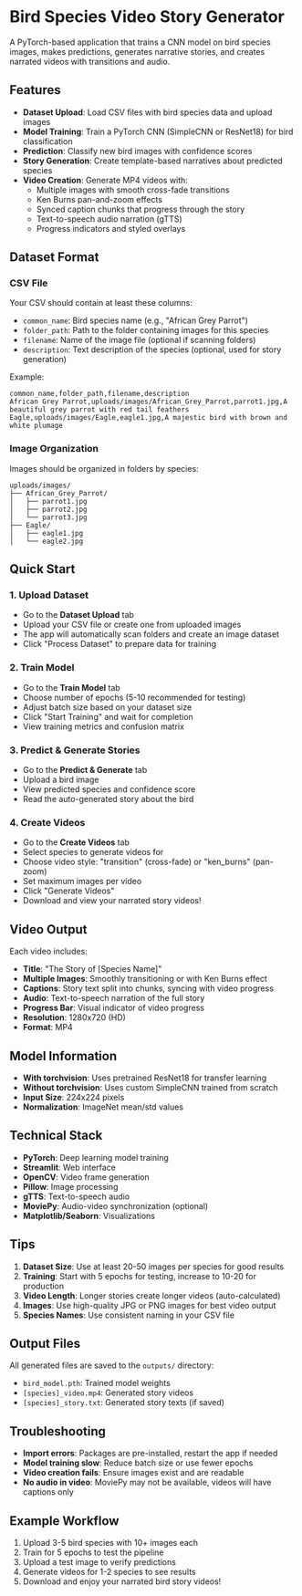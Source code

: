 # Bird Species Video Story Generator

A PyTorch-based application that trains a CNN model on bird species images, makes predictions, generates narrative stories, and creates narrated videos with transitions and audio.

## Features

- **Dataset Upload**: Load CSV files with bird species data and upload images
- **Model Training**: Train a PyTorch CNN (SimpleCNN or ResNet18) for bird classification
- **Prediction**: Classify new bird images with confidence scores
- **Story Generation**: Create template-based narratives about predicted species
- **Video Creation**: Generate MP4 videos with:
  - Multiple images with smooth cross-fade transitions
  - Ken Burns pan-and-zoom effects
  - Synced caption chunks that progress through the story
  - Text-to-speech audio narration (gTTS)
  - Progress indicators and styled overlays

## Dataset Format

### CSV File
Your CSV should contain at least these columns:
- `common_name`: Bird species name (e.g., "African Grey Parrot")
- `folder_path`: Path to the folder containing images for this species
- `filename`: Name of the image file (optional if scanning folders)
- `description`: Text description of the species (optional, used for story generation)

Example:
```csv
common_name,folder_path,filename,description
African Grey Parrot,uploads/images/African_Grey_Parrot,parrot1.jpg,A beautiful grey parrot with red tail feathers
Eagle,uploads/images/Eagle,eagle1.jpg,A majestic bird with brown and white plumage
```

### Image Organization
Images should be organized in folders by species:
```
uploads/images/
├── African_Grey_Parrot/
│   ├── parrot1.jpg
│   ├── parrot2.jpg
│   └── parrot3.jpg
├── Eagle/
│   ├── eagle1.jpg
│   └── eagle2.jpg
```

## Quick Start

### 1. Upload Dataset
- Go to the **Dataset Upload** tab
- Upload your CSV file or create one from uploaded images
- The app will automatically scan folders and create an image dataset
- Click "Process Dataset" to prepare data for training

### 2. Train Model
- Go to the **Train Model** tab
- Choose number of epochs (5-10 recommended for testing)
- Adjust batch size based on your dataset size
- Click "Start Training" and wait for completion
- View training metrics and confusion matrix

### 3. Predict & Generate Stories
- Go to the **Predict & Generate** tab
- Upload a bird image
- View predicted species and confidence score
- Read the auto-generated story about the bird

### 4. Create Videos
- Go to the **Create Videos** tab
- Select species to generate videos for
- Choose video style: "transition" (cross-fade) or "ken_burns" (pan-zoom)
- Set maximum images per video
- Click "Generate Videos"
- Download and view your narrated story videos!

## Video Output

Each video includes:
- **Title**: "The Story of [Species Name]"
- **Multiple Images**: Smoothly transitioning or with Ken Burns effect
- **Captions**: Story text split into chunks, syncing with video progress
- **Audio**: Text-to-speech narration of the full story
- **Progress Bar**: Visual indicator of video progress
- **Resolution**: 1280x720 (HD)
- **Format**: MP4

## Model Information

- **With torchvision**: Uses pretrained ResNet18 for transfer learning
- **Without torchvision**: Uses custom SimpleCNN trained from scratch
- **Input Size**: 224x224 pixels
- **Normalization**: ImageNet mean/std values

## Technical Stack

- **PyTorch**: Deep learning model training
- **Streamlit**: Web interface
- **OpenCV**: Video frame generation
- **Pillow**: Image processing
- **gTTS**: Text-to-speech audio
- **MoviePy**: Audio-video synchronization (optional)
- **Matplotlib/Seaborn**: Visualizations

## Tips

1. **Dataset Size**: Use at least 20-50 images per species for good results
2. **Training**: Start with 5 epochs for testing, increase to 10-20 for production
3. **Video Length**: Longer stories create longer videos (auto-calculated)
4. **Images**: Use high-quality JPG or PNG images for best video output
5. **Species Names**: Use consistent naming in your CSV file

## Output Files

All generated files are saved to the `outputs/` directory:
- `bird_model.pth`: Trained model weights
- `[species]_video.mp4`: Generated story videos
- `[species]_story.txt`: Generated story texts (if saved)

## Troubleshooting

- **Import errors**: Packages are pre-installed, restart the app if needed
- **Model training slow**: Reduce batch size or use fewer epochs
- **Video creation fails**: Ensure images exist and are readable
- **No audio in video**: MoviePy may not be available, videos will have captions only

## Example Workflow

1. Upload 3-5 bird species with 10+ images each
2. Train for 5 epochs to test the pipeline
3. Upload a test image to verify predictions
4. Generate videos for 1-2 species to see results
5. Download and enjoy your narrated bird story videos!
